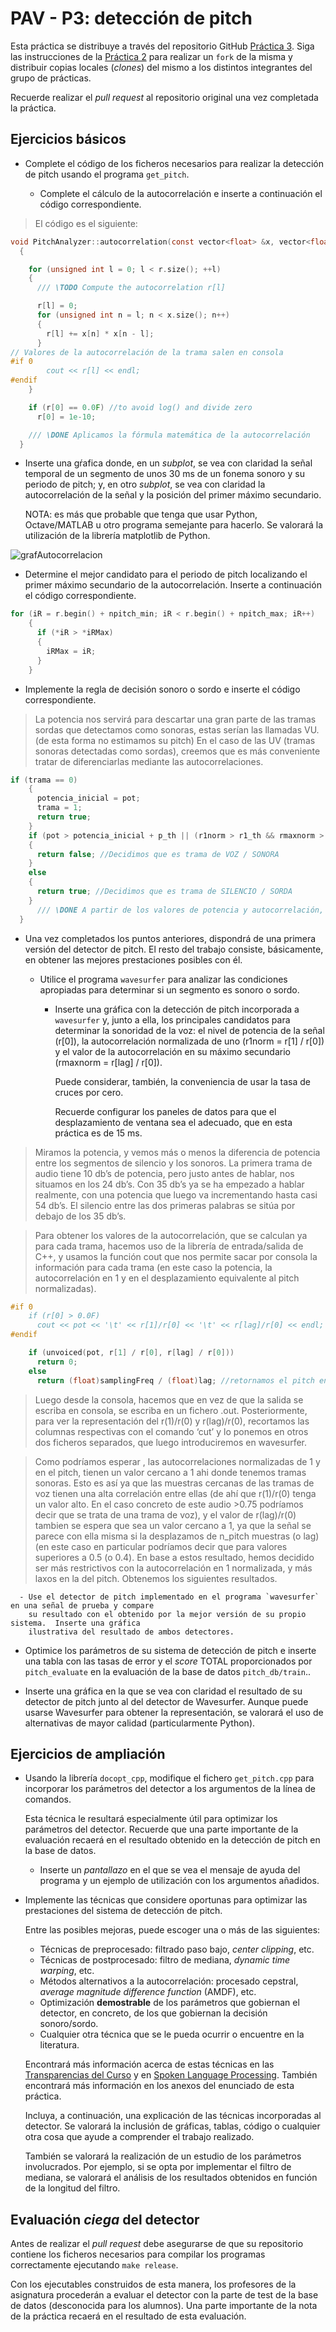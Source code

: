 PAV - P3: detección de pitch
============================

Esta práctica se distribuye a través del repositorio GitHub [Práctica 3](https://github.com/albino-pav/P3).
Siga las instrucciones de la [Práctica 2](https://github.com/albino-pav/P2) para realizar un `fork` de la
misma y distribuir copias locales (*clones*) del mismo a los distintos integrantes del grupo de prácticas.

Recuerde realizar el *pull request* al repositorio original una vez completada la práctica.

Ejercicios básicos
------------------

- Complete el código de los ficheros necesarios para realizar la detección de pitch usando el programa
  `get_pitch`.

   * Complete el cálculo de la autocorrelación e inserte a continuación el código correspondiente.

> El código es el siguiente:
> 
```c
void PitchAnalyzer::autocorrelation(const vector<float> &x, vector<float> &r) const
  {

    for (unsigned int l = 0; l < r.size(); ++l)
    {
      /// \TODO Compute the autocorrelation r[l]

      r[l] = 0;
      for (unsigned int n = l; n < x.size(); n++)
      {
        r[l] += x[n] * x[n - l];
      }
// Valores de la autocorrelación de la trama salen en consola
#if 0
        cout << r[l] << endl;
#endif
    }

    if (r[0] == 0.0F) //to avoid log() and divide zero
      r[0] = 1e-10;

    /// \DONE Aplicamos la fórmula matemática de la autocorrelación
  }
``` 

   * Inserte una gŕafica donde, en un *subplot*, se vea con claridad la señal temporal de un segmento de
     unos 30 ms de un fonema sonoro y su periodo de pitch; y, en otro *subplot*, se vea con claridad la
	 autocorrelación de la señal y la posición del primer máximo secundario.

	 NOTA: es más que probable que tenga que usar Python, Octave/MATLAB u otro programa semejante para
	 hacerlo. Se valorará la utilización de la librería matplotlib de Python.

![grafAutocorrelacion](https://user-images.githubusercontent.com/65824775/116000269-ca9d3800-a5ef-11eb-8e67-0e2404de3dbd.png)


   * Determine el mejor candidato para el periodo de pitch localizando el primer máximo secundario de la
     autocorrelación. Inserte a continuación el código correspondiente.
     
```c
for (iR = r.begin() + npitch_min; iR < r.begin() + npitch_max; iR++)
    {
      if (*iR > *iRMax)
      {
        iRMax = iR;
      }
    }
```

   * Implemente la regla de decisión sonoro o sordo e inserte el código correspondiente.
> La potencia nos servirá para descartar una gran parte de las tramas sordas que detectamos como sonoras, estas serían las llamadas VU. (de esta forma no estimamos su pitch) En el caso de las UV (tramas sonoras detectadas como sordas), creemos que es más conveniente tratar de diferenciarlas mediante las autocorrelaciones.
```c
if (trama == 0)
    {
      potencia_inicial = pot;
      trama = 1;
      return true;
    }
    if (pot > potencia_inicial + p_th || (r1norm > r1_th && rmaxnorm > rlag_th))
    {                                                                     
      return false; //Decidimos que es trama de VOZ / SONORA
    }
    else
    {
      return true; //Decidimos que es trama de SILENCIO / SORDA
    }
      /// \DONE A partir de los valores de potencia y autocorrelación, creamos un decisor de tramas sonoras/sordas
  }
```

- Una vez completados los puntos anteriores, dispondrá de una primera versión del detector de pitch. El 
  resto del trabajo consiste, básicamente, en obtener las mejores prestaciones posibles con él.

  * Utilice el programa `wavesurfer` para analizar las condiciones apropiadas para determinar si un
    segmento es sonoro o sordo. 
	
	  - Inserte una gráfica con la detección de pitch incorporada a `wavesurfer` y, junto a ella, los 
	    principales candidatos para determinar la sonoridad de la voz: el nivel de potencia de la señal
		(r[0]), la autocorrelación normalizada de uno (r1norm = r[1] / r[0]) y el valor de la
		autocorrelación en su máximo secundario (rmaxnorm = r[lag] / r[0]).

		Puede considerar, también, la conveniencia de usar la tasa de cruces por cero.

	    Recuerde configurar los paneles de datos para que el desplazamiento de ventana sea el adecuado, que
		en esta práctica es de 15 ms.
> Miramos la potencia, y vemos más o menos la diferencia de potencia entre los segmentos de silencio y los sonoros. La primera trama de audio tiene 10 db’s de potencia, pero justo antes de hablar, nos situamos en los 24 db’s. Con 35 db’s ya se ha empezado a hablar realmente, con una potencia que luego va incrementando hasta casi 54 db’s. El silencio entre las dos primeras palabras se sitúa por debajo de los 35 db’s.

> Para obtener los valores de la autocorrelación, que se calculan ya para cada trama, hacemos uso de la librería de entrada/salida de C++, y usamos la función cout que nos permite sacar por consola la información para cada trama (en este caso la potencia, la autocorrelación en 1 y en el desplazamiento equivalente al pitch normalizadas).

```c
#if 0
    if (r[0] > 0.0F)
      cout << pot << '\t' << r[1]/r[0] << '\t' << r[lag]/r[0] << endl;
#endif

    if (unvoiced(pot, r[1] / r[0], r[lag] / r[0]))
      return 0;
    else
      return (float)samplingFreq / (float)lag; //retornamos el pitch en hercios
```
> Luego desde la consola, hacemos que en vez de que la salida se escriba en consola, se escriba en un fichero .out. Posteriormente, para ver la representación del r(1)/r(0) y r(lag)/r(0), recortamos las columnas respectivas con el comando ‘cut’ y lo ponemos en otros dos ficheros separados, que luego introduciremos en wavesurfer.

<imagen graf>

> Como podríamos esperar , las autocorrelaciones normalizadas de 1 y en el pitch, tienen un valor cercano a 1 ahi donde tenemos tramas sonoras. Esto es así ya que las muestras cercanas de las tramas de voz tienen una alta correlación entre ellas (de ahí que r(1)/r(0) tenga un valor alto. En el caso concreto de este audio >0.75 podríamos decir que se trata de una trama de voz), y el valor de r(lag)/r(0) tambien se espera que sea un valor cercano a 1, ya que la señal se parece con ella misma si la desplazamos de n_pitch muestras (o lag) (en este caso en particular podríamos decir que para valores superiores a 0.5 (o 0.4).
> En base a estos resultado, hemos decidido ser más restrictivos con la autocorrelación en 1 normalizada, y más laxos en la del pitch. Obtenemos los siguientes resultados.

      - Use el detector de pitch implementado en el programa `wavesurfer` en una señal de prueba y compare
	    su resultado con el obtenido por la mejor versión de su propio sistema.  Inserte una gráfica
		ilustrativa del resultado de ambos detectores.
  
  * Optimice los parámetros de su sistema de detección de pitch e inserte una tabla con las tasas de error
    y el *score* TOTAL proporcionados por `pitch_evaluate` en la evaluación de la base de datos 
	`pitch_db/train`..

   * Inserte una gráfica en la que se vea con claridad el resultado de su detector de pitch junto al del
     detector de Wavesurfer. Aunque puede usarse Wavesurfer para obtener la representación, se valorará
	 el uso de alternativas de mayor calidad (particularmente Python).
   

Ejercicios de ampliación
------------------------

- Usando la librería `docopt_cpp`, modifique el fichero `get_pitch.cpp` para incorporar los parámetros del
  detector a los argumentos de la línea de comandos.
  
  Esta técnica le resultará especialmente útil para optimizar los parámetros del detector. Recuerde que
  una parte importante de la evaluación recaerá en el resultado obtenido en la detección de pitch en la
  base de datos.

  * Inserte un *pantallazo* en el que se vea el mensaje de ayuda del programa y un ejemplo de utilización
    con los argumentos añadidos.

- Implemente las técnicas que considere oportunas para optimizar las prestaciones del sistema de detección
  de pitch.

  Entre las posibles mejoras, puede escoger una o más de las siguientes:

  * Técnicas de preprocesado: filtrado paso bajo, *center clipping*, etc.
  * Técnicas de postprocesado: filtro de mediana, *dynamic time warping*, etc.
  * Métodos alternativos a la autocorrelación: procesado cepstral, *average magnitude difference function*
    (AMDF), etc.
  * Optimización **demostrable** de los parámetros que gobiernan el detector, en concreto, de los que
    gobiernan la decisión sonoro/sordo.
  * Cualquier otra técnica que se le pueda ocurrir o encuentre en la literatura.

  Encontrará más información acerca de estas técnicas en las [Transparencias del Curso](https://atenea.upc.edu/pluginfile.php/2908770/mod_resource/content/3/2b_PS%20Techniques.pdf)
  y en [Spoken Language Processing](https://discovery.upc.edu/iii/encore/record/C__Rb1233593?lang=cat).
  También encontrará más información en los anexos del enunciado de esta práctica.

  Incluya, a continuación, una explicación de las técnicas incorporadas al detector. Se valorará la
  inclusión de gráficas, tablas, código o cualquier otra cosa que ayude a comprender el trabajo realizado.

  También se valorará la realización de un estudio de los parámetros involucrados. Por ejemplo, si se opta
  por implementar el filtro de mediana, se valorará el análisis de los resultados obtenidos en función de
  la longitud del filtro.
   

Evaluación *ciega* del detector
-------------------------------

Antes de realizar el *pull request* debe asegurarse de que su repositorio contiene los ficheros necesarios
para compilar los programas correctamente ejecutando `make release`.

Con los ejecutables construidos de esta manera, los profesores de la asignatura procederán a evaluar el
detector con la parte de test de la base de datos (desconocida para los alumnos). Una parte importante de
la nota de la práctica recaerá en el resultado de esta evaluación.
